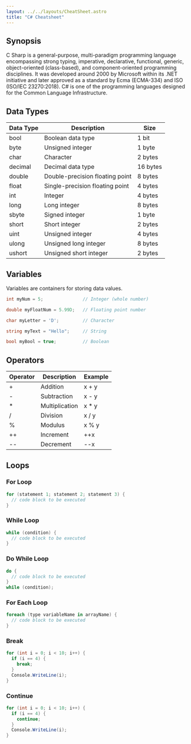 ```yaml
---
layout: ../../layouts/CheatSheet.astro
title: "C# Cheatsheet"
---
```


## Synopsis

C Sharp is a general-purpose, multi-paradigm programming language encompassing strong typing, imperative, declarative, functional, generic, object-oriented (class-based), and component-oriented programming disciplines. It was developed around 2000 by Microsoft within its .NET initiative and later approved as a standard by Ecma (ECMA-334) and ISO (ISO/IEC 23270:2018). C# is one of the programming languages designed for the Common Language Infrastructure.

## Data Types

| Data Type | Description                     | Size     |
| --------- | ------------------------------- | -------- |
| bool      | Boolean data type               | 1 bit    |
| byte      | Unsigned integer                | 1 byte   |
| char      | Character                       | 2 bytes  |
| decimal   | Decimal data type               | 16 bytes |
| double    | Double-precision floating point | 8 bytes  |
| float     | Single-precision floating point | 4 bytes  |
| int       | Integer                         | 4 bytes  |
| long      | Long integer                    | 8 bytes  |
| sbyte     | Signed integer                  | 1 byte   |
| short     | Short integer                   | 2 bytes  |
| uint      | Unsigned integer                | 4 bytes  |
| ulong     | Unsigned long integer           | 8 bytes  |
| ushort    | Unsigned short integer          | 2 bytes  |

## Variables

Variables are containers for storing data values.

```csharp
int myNum = 5;               // Integer (whole number)

double myFloatNum = 5.99D;   // Floating point number

char myLetter = 'D';         // Character

string myText = "Hello";     // String

bool myBool = true;          // Boolean
```

## Operators

| Operator | Description    | Example |
| -------- | -------------- | ------- |
| +        | Addition       | x + y   |
| -        | Subtraction    | x - y   |
| \*       | Multiplication | x \* y  |
| /        | Division       | x / y   |
| %        | Modulus        | x % y   |
| ++       | Increment      | ++x     |
| --       | Decrement      | --x     |

## Loops

### For Loop

```csharp
for (statement 1; statement 2; statement 3) {
  // code block to be executed
}
```

### While Loop

```csharp
while (condition) {
  // code block to be executed
}
```

### Do While Loop

```csharp
do {
  // code block to be executed
}
while (condition);
```

### For Each Loop

```csharp
foreach (type variableName in arrayName) {
  // code block to be executed
}
```

### Break

```csharp
for (int i = 0; i < 10; i++) {
  if (i == 4) {
    break;
  }
  Console.WriteLine(i);
}
```

### Continue

```csharp
for (int i = 0; i < 10; i++) {
  if (i == 4) {
    continue;
  }
  Console.WriteLine(i);
}
```
